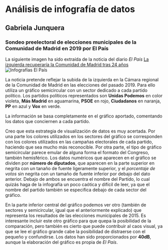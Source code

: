 # Análisis de infografía de datos 
## Gabriela Junquera
### Sondeo preelectoral de elecciones municipales de la Comunidad de Madrid en 2019 por El País
La siguiente imagen ha sido extraída de la noticia del diario *El País* [La izquierda recuperaría la Comunidad de Madrid tras 24 años](https://elpais.com/politica/2019/05/19/actualidad/1558286092_743317.html#?rel=mas)
![Infografías El País](https://imagenes.elpais.com/resizer/9oFakgx8oj8wbDhB3v03HCqvi_g=/1960x0/arc-anglerfish-eu-central-1-prod-prisa.s3.amazonaws.com/public/CE3P2ZV6KVUERYJ2LIFDGLEQQ4.png)

La noticia pretende reflejar la subida de la izquierda en la Cámara regional de la Comunidad de Madrid en las elecciones del pasado 2019. Para ello utiliza un gráfico semicircular con un sector dedicado a cada partido político. Los partidos políticos representados son **Unidas Podemos** en color violeta, **Más Madrid** en aguamarina, **PSOE** en rojo, **Ciudadanos** en naranja, **PP** en azul y **Vox** en verde. 

La información se basa completamente en el gráfico aportado, comentando los datos que conciernen a cada partido.

Creo que esta estrategia de visualización de datos es muy acertada. Por una parte los colores utilizados en los sectores del gráfico se corresponden con los colores utilizados en las campañas electorales de cada partido, haciendo que sea mucho más reconocible. Por otra parte, el tipo de gráfico semicircular parece emular de alguna forma el formato del Congreso, también hemisférico. 
Los datos numéricos que aparecen en el gráfico se dividen por **número de diputados**, que aparecen en la parte superior en negrita con un tanaño de fuente ligeramente superior, y el *porcentaje de votos* sin negrita con un tamaño de fuente inferior por debajo del dato anterior. Debajo de ambos se encuentra el nombre del Partido, lo cual quizás haga de la infografía un poco caótica y difícil de leer, ya que el nombre del partido también se especifica debajo de cada sector del gráfico. 

En la parte inferior central del gráfico podemos ver otro (también de sectores y semicircular, igual que el anteriormente explicado) que representa los resultados de las elecciones municipales de 2015. Es interesante incluir este otro gráfico para que quepa la posibilidad de la comparación, pero también es cierto que puede contribuir al caos visual, ya que se lee el gráfico grande cabe la posibilidad de distraerse con el pequeño y confundirse. 
Los datos han sido proporcionados por **40dB**, aunque la elaboración del gráfico es propia de *El País*. 
